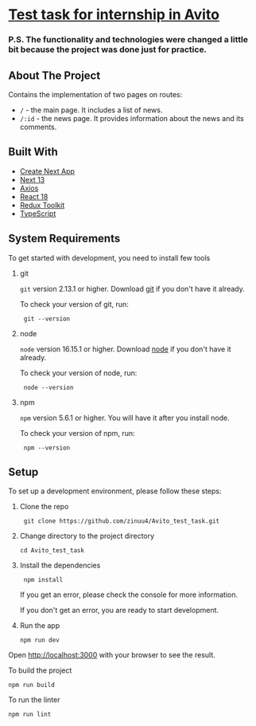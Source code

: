 # [Test task for internship in Avito](https://github.com/avito-tech/internship_frontend_2022)

### P.S. The functionality and technologies were changed a little bit because the project was done just for practice.

## About The Project

Contains the implementation of two pages on routes:

- `/` - the main page. It includes a list of news.
- `/:id` - the news page. It provides information about the news and its comments.

## Built With

- [Create Next App](https://nextjs.org/docs/pages/api-reference/create-next-app)
- [Next 13](https://nextjs.org/blog/next-13)
- [Axios](https://axios-http.com/docs/intro)
- [React 18](https://reactjs.org/)
- [Redux Toolkit](https://redux-toolkit.js.org/)
- [TypeScript](https://www.typescriptlang.org/)

## System Requirements

To get started with development, you need to install few tools

1. git

   `git` version 2.13.1 or higher. Download [git](https://git-scm.com/downloads) if you don't have it already.

   To check your version of git, run:

   ```shell
    git --version
   ```

2. node

   `node` version 16.15.1 or higher. Download [node](https://nodejs.org/en/download/) if you don't have it already.

   To check your version of node, run:

   ```shell
    node --version
   ```

3. npm

   `npm` version 5.6.1 or higher. You will have it after you install node.

   To check your version of npm, run:

   ```shell
    npm --version
   ```

## Setup

To set up a development environment, please follow these steps:

1. Clone the repo

   ```shell
    git clone https://github.com/zinuu4/Avito_test_task.git
   ```

2. Change directory to the project directory

   ```shell
   cd Avito_test_task
   ```

3. Install the dependencies

   ```shell
    npm install
   ```

   If you get an error, please check the console for more information.

   If you don't get an error, you are ready to start development.

4. Run the app

   ```shell
   npm run dev
   ```

Open [http://localhost:3000](http://localhost:3000) with your browser to see the result.

To build the project

```shell
npm run build
```

To run the linter

```shell
npm run lint
```

